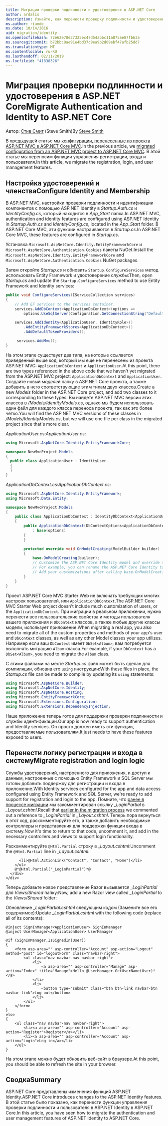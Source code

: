 ```yaml
---
title: Миграция проверки подлинности и удостоверения в ASP.NET Core
author: ardalis
description: Узнайте, как перенести проверку подлинности и удостоверение из проекта ASP.NET MVC в проекте ASP.NET Core MVC.
ms.author: riande
ms.date: 10/14/2016
uid: migration/identity
ms.openlocfilehash: 72e62e78e37325ec47d54abbc11a875ae87fb63a
ms.sourcegitcommit: b72bbc9ae91e4bd37c9ea9b2d09ebf47afb25dd7
ms.translationtype: MT
ms.contentlocale: ru-RU
ms.lasthandoff: 02/11/2019
ms.locfileid: "41838326"
---
```

# <a name="migrate-authentication-and-identity-to-aspnet-core"></a><span data-ttu-id="fe81d-103">Миграция проверки подлинности и удостоверения в ASP.NET Core</span><span class="sxs-lookup"><span data-stu-id="fe81d-103">Migrate Authentication and Identity to ASP.NET Core</span></span>

<span data-ttu-id="fe81d-104">Автор: [Стив Смит](https://ardalis.com/) (Steve Smith)</span><span class="sxs-lookup"><span data-stu-id="fe81d-104">By [Steve Smith](https://ardalis.com/)</span></span>

<span data-ttu-id="fe81d-105">В предыдущей статье мы [конфигурации, перенесенные из проекта ASP.NET MVC в ASP.NET Core MVC](xref:migration/configuration).</span><span class="sxs-lookup"><span data-stu-id="fe81d-105">In the previous article, we [migrated configuration from an ASP.NET MVC project to ASP.NET Core MVC](xref:migration/configuration).</span></span> <span data-ttu-id="fe81d-106">В этой статье мы переносим функции управления регистрации, входа и пользователя.</span><span class="sxs-lookup"><span data-stu-id="fe81d-106">In this article, we migrate the registration, login, and user management features.</span></span>

## <a name="configure-identity-and-membership"></a><span data-ttu-id="fe81d-107">Настройка удостоверений и членства</span><span class="sxs-lookup"><span data-stu-id="fe81d-107">Configure Identity and Membership</span></span>

<span data-ttu-id="fe81d-108">В ASP.NET MVC, настройки проверки подлинности и идентификации компонентов с помощью ASP.NET Identity в *Startup.Auth.cs* и *IdentityConfig.cs*, который находится в *App_Start* папка.</span><span class="sxs-lookup"><span data-stu-id="fe81d-108">In ASP.NET MVC, authentication and identity features are configured using ASP.NET Identity in *Startup.Auth.cs* and *IdentityConfig.cs*, located in the *App_Start* folder.</span></span> <span data-ttu-id="fe81d-109">В ASP.NET Core MVC, эти функции настраиваются в *Startup.cs*.</span><span class="sxs-lookup"><span data-stu-id="fe81d-109">In ASP.NET Core MVC, these features are configured in *Startup.cs*.</span></span>

<span data-ttu-id="fe81d-110">Установка `Microsoft.AspNetCore.Identity.EntityFrameworkCore` и `Microsoft.AspNetCore.Authentication.Cookies` пакеты NuGet.</span><span class="sxs-lookup"><span data-stu-id="fe81d-110">Install the `Microsoft.AspNetCore.Identity.EntityFrameworkCore` and `Microsoft.AspNetCore.Authentication.Cookies` NuGet packages.</span></span>

<span data-ttu-id="fe81d-111">Затем откройте *Startup.cs* и обновить `Startup.ConfigureServices` метод использовать Entity Framework и удостоверение службы:</span><span class="sxs-lookup"><span data-stu-id="fe81d-111">Then, open *Startup.cs* and update the `Startup.ConfigureServices` method to use Entity Framework and Identity services:</span></span>

```csharp
public void ConfigureServices(IServiceCollection services)
{
    // Add EF services to the services container.
    services.AddDbContext<ApplicationDbContext>(options =>
        options.UseSqlServer(Configuration.GetConnectionString("DefaultConnection")));

    services.AddIdentity<ApplicationUser, IdentityRole>()
        .AddEntityFrameworkStores<ApplicationDbContext>()
        .AddDefaultTokenProviders();

     services.AddMvc();
}
```

<span data-ttu-id="fe81d-112">На этом этапе существует два типа, на которые ссылается приведенный выше код, который мы еще не перенесены из проекта ASP.NET MVC: `ApplicationDbContext` и `ApplicationUser`.</span><span class="sxs-lookup"><span data-stu-id="fe81d-112">At this point, there are two types referenced in the above code that we haven't yet migrated from the ASP.NET MVC project: `ApplicationDbContext` and `ApplicationUser`.</span></span> <span data-ttu-id="fe81d-113">Создайте новый *моделей* папку в ASP.NET Core проекта, а также добавить в него соответствующие этим типам двух классов.</span><span class="sxs-lookup"><span data-stu-id="fe81d-113">Create a new *Models* folder in the ASP.NET Core project, and add two classes to it corresponding to these types.</span></span> <span data-ttu-id="fe81d-114">Вы найдете ASP.NET MVC версии этих классов в */Models/IdentityModels.cs*, однако мы будем использовать один файл для каждого класса переноса проекта, так как это более четко.</span><span class="sxs-lookup"><span data-stu-id="fe81d-114">You will find the ASP.NET MVC versions of these classes in */Models/IdentityModels.cs*, but we will use one file per class in the migrated project since that's more clear.</span></span>

<span data-ttu-id="fe81d-115">*ApplicationUser.cs*:</span><span class="sxs-lookup"><span data-stu-id="fe81d-115">*ApplicationUser.cs*:</span></span>

```csharp
using Microsoft.AspNetCore.Identity.EntityFrameworkCore;

namespace NewMvcProject.Models
{
  public class ApplicationUser : IdentityUser
  {
  }
}
```

<span data-ttu-id="fe81d-116">*ApplicationDbContext.cs*:</span><span class="sxs-lookup"><span data-stu-id="fe81d-116">*ApplicationDbContext.cs*:</span></span>

```csharp
using Microsoft.AspNetCore.Identity.EntityFramework;
using Microsoft.Data.Entity;

namespace NewMvcProject.Models
{
    public class ApplicationDbContext : IdentityDbContext<ApplicationUser>
    {
        public ApplicationDbContext(DbContextOptions<ApplicationDbContext> options)
            : base(options)
        {
        }

        protected override void OnModelCreating(ModelBuilder builder)
        {
            base.OnModelCreating(builder);
            // Customize the ASP.NET Core Identity model and override the defaults if needed.
            // For example, you can rename the ASP.NET Core Identity table names and more.
            // Add your customizations after calling base.OnModelCreating(builder);
        }
    }
}
```

<span data-ttu-id="fe81d-117">Проект ASP.NET Core MVC Starter Web не включать требующих многих настроек пользователей, или `ApplicationDbContext`.</span><span class="sxs-lookup"><span data-stu-id="fe81d-117">The ASP.NET Core MVC Starter Web project doesn't include much customization of users, or the `ApplicationDbContext`.</span></span> <span data-ttu-id="fe81d-118">При миграции в реальном приложении, нужно перенести все пользовательские свойства и методы пользователя вашего приложения и `DbContext` классов, а также любые другие классы модели, использует приложение.</span><span class="sxs-lookup"><span data-stu-id="fe81d-118">When migrating a real app, you also need to migrate all of the custom properties and methods of your app's user and `DbContext` classes, as well as any other Model classes your app utilizes.</span></span> <span data-ttu-id="fe81d-119">Например если ваш `DbContext` имеет `DbSet<Album>`, вам потребуется выполнять миграцию `Album` класса.</span><span class="sxs-lookup"><span data-stu-id="fe81d-119">For example, if your `DbContext` has a `DbSet<Album>`, you need to migrate the `Album` class.</span></span>

<span data-ttu-id="fe81d-120">С этими файлами на месте *Startup.cs* файл может быть сделан для компиляции, обновив его `using` инструкции:</span><span class="sxs-lookup"><span data-stu-id="fe81d-120">With these files in place, the *Startup.cs* file can be made to compile by updating its `using` statements:</span></span>

```csharp
using Microsoft.AspNetCore.Builder;
using Microsoft.AspNetCore.Identity;
using Microsoft.AspNetCore.Hosting;
using Microsoft.EntityFrameworkCore;
using Microsoft.Extensions.Configuration;
using Microsoft.Extensions.DependencyInjection;
```

<span data-ttu-id="fe81d-121">Наше приложение теперь готов для поддержки проверки подлинности и службы идентификации.</span><span class="sxs-lookup"><span data-stu-id="fe81d-121">Our app is now ready to support authentication and Identity services.</span></span> <span data-ttu-id="fe81d-122">Он просто должен иметь эти функции, предоставляемые пользователям.</span><span class="sxs-lookup"><span data-stu-id="fe81d-122">It just needs to have these features exposed to users.</span></span>

## <a name="migrate-registration-and-login-logic"></a><span data-ttu-id="fe81d-123">Перенести логику регистрации и входа в систему</span><span class="sxs-lookup"><span data-stu-id="fe81d-123">Migrate registration and login logic</span></span>

<span data-ttu-id="fe81d-124">Службы удостоверений, настроенного для приложения, и доступ к данным, настроенные с помощью Entity Framework и SQL Server мы готовы добавить поддержку для регистрации и входа в приложение.</span><span class="sxs-lookup"><span data-stu-id="fe81d-124">With Identity services configured for the app and data access configured using Entity Framework and SQL Server, we're ready to add support for registration and login to the app.</span></span> <span data-ttu-id="fe81d-125">Помните, что [ранее в процессе миграции](xref:migration/mvc#migrate-the-layout-file) мы закомментирован ссылку *_LoginPartial* в *_Layout.cshtml*.</span><span class="sxs-lookup"><span data-stu-id="fe81d-125">Recall that [earlier in the migration process](xref:migration/mvc#migrate-the-layout-file) we commented out a reference to *_LoginPartial* in *_Layout.cshtml*.</span></span> <span data-ttu-id="fe81d-126">Теперь пора вернуться в этот код, раскомментируйте его, а также добавить необходимые контроллеры и представления для поддержки функции входа в систему.</span><span class="sxs-lookup"><span data-stu-id="fe81d-126">Now it's time to return to that code, uncomment it, and add in the necessary controllers and views to support login functionality.</span></span>

<span data-ttu-id="fe81d-127">Раскомментируйте `@Html.Partial` строку в *_Layout.cshtml*:</span><span class="sxs-lookup"><span data-stu-id="fe81d-127">Uncomment the `@Html.Partial` line in *_Layout.cshtml*:</span></span>

```cshtml
      <li>@Html.ActionLink("Contact", "Contact", "Home")</li>
    </ul>
    @*@Html.Partial("_LoginPartial")*@
  </div>
</div>
```

<span data-ttu-id="fe81d-128">Теперь добавьте новое представление Razor вызывается *_LoginPartial* для *Views/Shared* папку:</span><span class="sxs-lookup"><span data-stu-id="fe81d-128">Now, add a new Razor view called *_LoginPartial* to the *Views/Shared* folder:</span></span>

<span data-ttu-id="fe81d-129">Обновление *_LoginPartial.cshtml* следующим кодом (Замените все его содержимое):</span><span class="sxs-lookup"><span data-stu-id="fe81d-129">Update *_LoginPartial.cshtml* with the following code (replace all of its contents):</span></span>

```cshtml
@inject SignInManager<ApplicationUser> SignInManager
@inject UserManager<ApplicationUser> UserManager

@if (SignInManager.IsSignedIn(User))
{
    <form asp-area="" asp-controller="Account" asp-action="Logout" method="post" id="logoutForm" class="navbar-right">
        <ul class="nav navbar-nav navbar-right">
            <li>
                <a asp-area="" asp-controller="Manage" asp-action="Index" title="Manage">Hello @UserManager.GetUserName(User)!</a>
            </li>
            <li>
                <button type="submit" class="btn btn-link navbar-btn navbar-link">Log out</button>
            </li>
        </ul>
    </form>
}
else
{
    <ul class="nav navbar-nav navbar-right">
        <li><a asp-area="" asp-controller="Account" asp-action="Register">Register</a></li>
        <li><a asp-area="" asp-controller="Account" asp-action="Login">Log in</a></li>
    </ul>
}
```

<span data-ttu-id="fe81d-130">На этом этапе можно будет обновить веб-сайт в браузере.</span><span class="sxs-lookup"><span data-stu-id="fe81d-130">At this point, you should be able to refresh the site in your browser.</span></span>

## <a name="summary"></a><span data-ttu-id="fe81d-131">Сводка</span><span class="sxs-lookup"><span data-stu-id="fe81d-131">Summary</span></span>

<span data-ttu-id="fe81d-132">ASP.NET Core представлены изменения функций ASP.NET Identity.</span><span class="sxs-lookup"><span data-stu-id="fe81d-132">ASP.NET Core introduces changes to the ASP.NET Identity features.</span></span> <span data-ttu-id="fe81d-133">В этой статье было показано, как перенести функции управления проверки подлинности и пользователя в ASP.NET Identity в ASP.NET Core.</span><span class="sxs-lookup"><span data-stu-id="fe81d-133">In this article, you have seen how to migrate the authentication and user management features of ASP.NET Identity to ASP.NET Core.</span></span>
